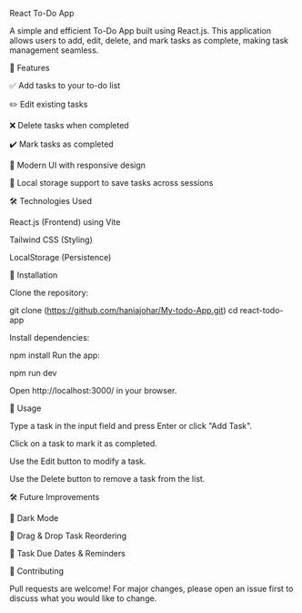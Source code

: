 React To-Do App

A simple and efficient To-Do App built using React.js. This application allows users to add, edit, delete, and mark tasks as complete, making task management seamless.

🚀 Features

✅ Add tasks to your to-do list

✏️ Edit existing tasks

❌ Delete tasks when completed

✔️ Mark tasks as completed

🎨 Modern UI with responsive design

💾 Local storage support to save tasks across sessions

🛠️ Technologies Used

React.js (Frontend) using Vite

Tailwind CSS (Styling)

LocalStorage (Persistence)

📂 Installation

Clone the repository:

git clone (https://github.com/haniajohar/My-todo-App.git)
cd react-todo-app

Install dependencies:

npm install
Run the app:

npm run dev

Open http://localhost:3000/ in your browser.

🎯 Usage

Type a task in the input field and press Enter or click "Add Task".

Click on a task to mark it as completed.

Use the Edit button to modify a task.

Use the Delete button to remove a task from the list.

🛠️ Future Improvements

🌙 Dark Mode

🔄 Drag & Drop Task Reordering

📅 Task Due Dates & Reminders

🤝 Contributing

Pull requests are welcome! For major changes, please open an issue first to discuss what you would like to change.
